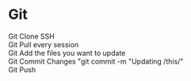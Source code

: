# Git

Git Clone SSH <br>
Git Pull every session <br>
Git Add the files you want to update <br>
Git Commit Changes "git commit -m "Updating /this/" <br>
Git Push <br>
